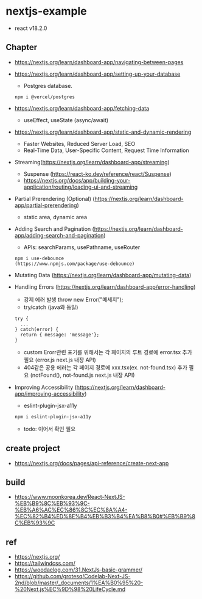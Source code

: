 # nextjs-example
- react v18.2.0

## Chapter
- https://nextjs.org/learn/dashboard-app/navigating-between-pages
- https://nextjs.org/learn/dashboard-app/setting-up-your-database
  - Postgres database. 
  ```
  npm i @vercel/postgres
  ```
- https://nextjs.org/learn/dashboard-app/fetching-data
  - useEffect, useState (async/await)
- https://nextjs.org/learn/dashboard-app/static-and-dynamic-rendering
  - Faster Websites, Reduced Server Load, SEO
  - Real-Time Data, User-Specific Content, Request Time Information
- Streaming(https://nextjs.org/learn/dashboard-app/streaming)
  - Suspense (https://react-ko.dev/reference/react/Suspense)
  - https://nextjs.org/docs/app/building-your-application/routing/loading-ui-and-streaming
- Partial Prerendering (Optional) (https://nextjs.org/learn/dashboard-app/partial-prerendering)
  - static area, dynamic area
- Adding Search and Pagination (https://nextjs.org/learn/dashboard-app/adding-search-and-pagination)
  - APIs: searchParams, usePathname, useRouter
  
  ```
  npm i use-debounce
  (https://www.npmjs.com/package/use-debounce)
  ```

- Mutating Data (https://nextjs.org/learn/dashboard-app/mutating-data)
- Handling Errors (https://nextjs.org/learn/dashboard-app/error-handling)
  - 강제 에러 발생 throw new Error("메세지");
  - try/catch (java와 동일)
  ```
  try {
    ...
  } catch(error) {
    return { message: 'message'};
  }
  ```
  - custom Erorr관련 표기를 위해서는 각 페이지의 루트 경로에 error.tsx 추가 필요 (error.js next.js 내장 API)
  - 404같은 공용 에러는 각 페이지 경로에 xxx.tsx(ex. not-found.tsx) 추가 필요 (notFound(), not-found.js next.js 내장 API)

- Improving Accessibility (https://nextjs.org/learn/dashboard-app/improving-accessibility)
  - eslint-plugin-jsx-a11y
  ```
  npm i eslint-plugin-jsx-a11y
  ```
  - todo: 이어서 확인 필요



## create project
  - https://nextjs.org/docs/pages/api-reference/create-next-app

## build
  - https://www.moonkorea.dev/React-NextJS-%EB%B9%8C%EB%93%9C-%EB%A6%AC%EC%86%8C%EC%8A%A4-%EC%82%B4%ED%8E%B4%EB%B3%B4%EA%B8%B0#%EB%B9%8C%EB%93%9C
 
## ref
  - https://nextjs.org/
  - https://tailwindcss.com/
  - https://woodaelog.com/31.NextJs-basic-grammer/
  - https://github.com/grotesq/Codelab-Next-JS-2nd/blob/master/_documents/1%EA%B0%95%20-%20Next.js%EC%9D%98%20LifeCycle.md
